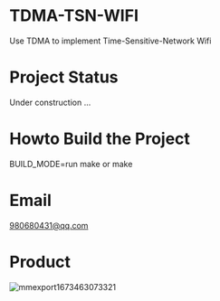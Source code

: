 # TDMA-TSN-WIFI
Use TDMA to implement Time-Sensitive-Network Wifi

# Project Status
Under construction ...

# Howto Build the Project
BUILD_MODE=run make or make

# Email 
980680431@qq.com

# Product
![mmexport1673463073321](https://user-images.githubusercontent.com/28725147/211893351-387d5814-735e-43ac-bd19-96bd0cc8518b.jpg)
